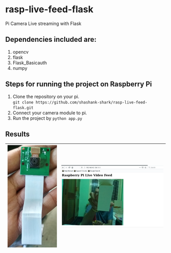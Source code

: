 # rasp-live-feed-flask
Pi Camera Live streaming with Flask

## Dependencies included are:
1. opencv
2. flask
3. Flask_Basicauth
4. numpy

## Steps for running the project on Raspberry Pi
1. Clone the repository on your pi.<br> ```git clone https://github.com/shashank-shark/rasp-live-feed-flask.git```<br>
2. Connect your camera module to pi.
3. Run the project by ```python app.py```<br>

## Results
| ![camera-module-port](data/images/picaminfo.jpg)  | ![result](data/images/result.png)  |
|---|---|